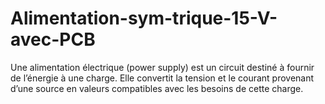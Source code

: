 # Alimentation-sym-trique-15-V-avec-PCB
Une alimentation électrique (power supply) est un circuit destiné à fournir de l’énergie à une charge. Elle convertit la tension et le courant provenant d’une source en valeurs compatibles avec les besoins de cette charge. 
